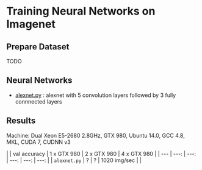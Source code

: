 # Training Neural Networks on Imagenet

## Prepare Dataset

TODO

## Neural Networks

- [alexnet.py](alexnet.py) : alexnet with 5 convolution layers followed by 3
  fully connnected layers

## Results

Machine: Dual Xeon E5-2680 2.8GHz, GTX 980, Ubuntu 14.0, GCC 4.8, MKL, CUDA
7, CUDNN v3

| | val accuracy | 1 x GTX 980 | 2 x GTX 980 | 4 x GTX 980 |
| --- | ---: | ---: | ---: | ---: | ---: |
| `alexnet.py` | ? | ? | 1020 img/sec | |
